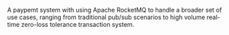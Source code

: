 A paypemt system with using Apache RocketMQ to handle a broader set of use cases, ranging from traditional pub/sub scenarios to high volume real-time zero-loss tolerance transaction system.
